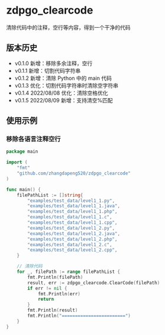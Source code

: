 # zdpgo_clearcode

清除代码中的注释，空行等内容，得到一个干净的代码



## 版本历史

- v0.1.0 新增：移除多余注释，空行
- v0.1.1 新增：切割代码字符串
- v0.1.2 新增：清除 Python 中的 main 代码
- v0.1.3 优化：切割代码字符串时清除空字符串
- v0.1.4 2022/08/08 优化：清除空格优化
- v0.1.5 2022/08/09 新增：支持清空%匹配



## 使用示例

### 移除各语言注释空行

```go
package main

import (
	"fmt"
	"github.com/zhangdapeng520/zdpgo_clearcode"
)

func main() {
	filePathList := []string{
		"examples/test_data/level1_1.py",
		"examples/test_data/level1_1.java",
		"examples/test_data/level1_1.php",
		"examples/test_data/level1_1.c",
		"examples/test_data/level1_1.cpp",
		"examples/test_data/level1_2.py",
		"examples/test_data/level1_2.java",
		"examples/test_data/level1_2.php",
		"examples/test_data/level1_2.c",
		"examples/test_data/level1_2.cpp",
	}

	// 清除代码
	for _, filePath := range filePathList {
		fmt.Println(filePath)
		result, err := zdpgo_clearcode.ClearCode(filePath)
		if err != nil {
			fmt.Println(err)
			return
		}
		fmt.Println(result)
		fmt.Println("========================")
	}
}
```
